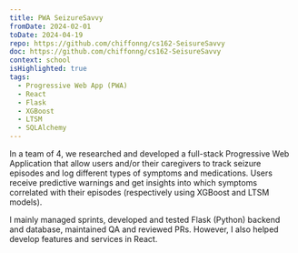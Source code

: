 ```yaml
---
title: PWA SeizureSavvy
fromDate: 2024-02-01
toDate: 2024-04-19
repo: https://github.com/chiffonng/cs162-SeisureSavvy
doc: https://github.com/chiffonng/cs162-SeisureSavvy
context: school
isHighlighted: true
tags:
  - Progressive Web App (PWA)
  - React
  - Flask
  - XGBoost
  - LTSM
  - SQLAlchemy
---
```


In a team of 4, we researched and developed a full-stack Progressive Web
Application that allow users and/or their caregivers to track seizure episodes
and log different types of symptoms and medications. Users receive predictive
warnings and get insights into which symptoms correlated with their episodes
(respectively using XGBoost and LTSM models).

I mainly managed sprints, developed and tested Flask (Python) backend and
database, maintained QA and reviewed PRs. However, I also helped develop
features and services in React.

